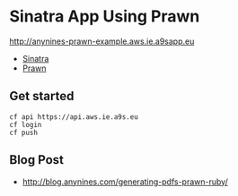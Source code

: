 # Sinatra App Using Prawn

http://anynines-prawn-example.aws.ie.a9sapp.eu

* [Sinatra](http://www.sinatrarb.com/)
* [Prawn](https://github.com/prawnpdf/prawn)


## Get started

    cf api https://api.aws.ie.a9s.eu
    cf login
    cf push

## Blog Post

* http://blog.anynines.com/generating-pdfs-prawn-ruby/
